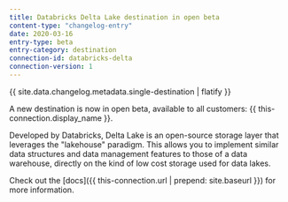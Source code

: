 ```yaml
---
title: Databricks Delta Lake destination in open beta
content-type: "changelog-entry"
date: 2020-03-16
entry-type: beta
entry-category: destination
connection-id: databricks-delta
connection-version: 1
---
```


{{ site.data.changelog.metadata.single-destination | flatify }}

A new destination is now in open beta, available to all customers: {{ this-connection.display_name }}.

Developed by Databricks, Delta Lake is an open-source storage layer that leverages the "lakehouse" paradigm. This allows you to implement similar data structures and data management features to those of a data warehouse, directly on the kind of low cost storage used for data lakes.

Check out the [docs]({{ this-connection.url | prepend: site.baseurl }}) for more information.